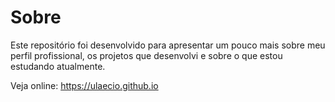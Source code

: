 # Sobre

Este repositório foi desenvolvido para apresentar um pouco mais sobre meu perfil profissional, os projetos que desenvolvi e sobre o que estou estudando atualmente.

Veja online: https://ulaecio.github.io
